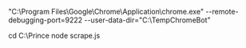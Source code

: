"C:\Program Files\Google\Chrome\Application\chrome.exe" --remote-debugging-port=9222 --user-data-dir="C:\TempChromeBot"


cd C:\Prince
node scrape.js
